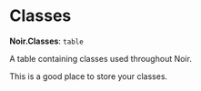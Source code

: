 # Classes

**Noir.Classes**: `table`

A table containing classes used throughout Noir.

This is a good place to store your classes.